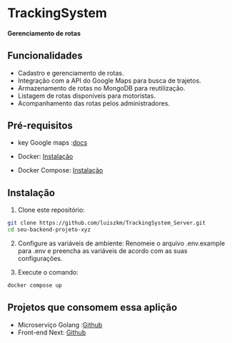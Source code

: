 
# TrackingSystem
#### Gerenciamento de rotas

## Funcionalidades

- Cadastro e gerenciamento de rotas.
- Integração com a API do Google Maps para busca de trajetos.
- Armazenamento de rotas no MongoDB para reutilização.
- Listagem de rotas disponíveis para motoristas.
- Acompanhamento das rotas pelos administradores.

## Pré-requisitos
- key Google maps :[docs](https://console.cloud.google.com/apis/library/maps-backend.googleapis.com?project=dulcet-fuze-396315)

- Docker: [Instalação](https://docs.docker.com/get-docker/)
- Docker Compose: [Instalação](https://docs.docker.com/compose/install/)

## Instalação

1. Clone este repositório:
```bash
git clone https://github.com/luiszkm/TrackingSystem_Server.git
cd seu-backend-projeto-xyz
```
2. Configure as variáveis de ambiente:
Renomeie o arquivo .env.example para .env e preencha as variáveis de acordo com as suas configurações.

3. Execute o comando:
```bash
docker compose up
```
## Projetos que consomem essa aplição
- Microserviço Golang :[Github](https://github.com/luiszkm/microservices_GO)
- Front-end Next: [Github](https://github.com/luiszkm/TrackingSystem_Front)

